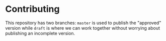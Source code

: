 # Contributing

This repository has two branches: `master` is used to publish the "approved" version while `draft` is where we can work together without worrying about publishing an incomplete version.